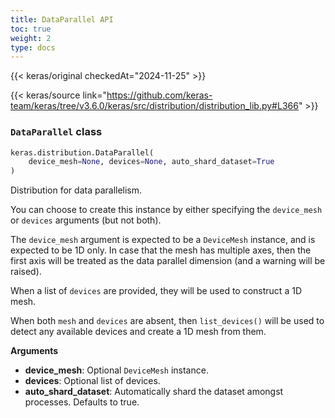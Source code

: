 ```yaml
---
title: DataParallel API
toc: true
weight: 2
type: docs
---
```


{{< keras/original checkedAt="2024-11-25" >}}

{{< keras/source link="https://github.com/keras-team/keras/tree/v3.6.0/keras/src/distribution/distribution_lib.py#L366" >}}

### `DataParallel` class

```python
keras.distribution.DataParallel(
    device_mesh=None, devices=None, auto_shard_dataset=True
)
```

Distribution for data parallelism.

You can choose to create this instance by either specifying
the `device_mesh` or `devices` arguments (but not both).

The `device_mesh` argument is expected to be a `DeviceMesh` instance,
and is expected to be 1D only. In case that the mesh has multiple axes,
then the first axis will be treated as the data parallel dimension
(and a warning will be raised).

When a list of `devices` are provided, they will be used to construct a
1D mesh.

When both `mesh` and `devices` are absent, then `list_devices()`
will be used to detect any available devices and create a 1D mesh from
them.

**Arguments**

- **device_mesh**: Optional `DeviceMesh` instance.
- **devices**: Optional list of devices.
- **auto_shard_dataset**: Automatically shard the dataset amongst processes.
  Defaults to true.
